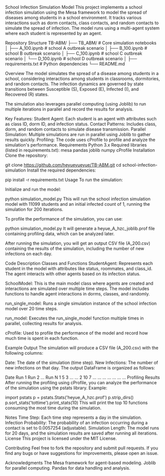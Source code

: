 School Infection Simulation Model
This project implements a school infection simulation using the Mesa framework to model the spread of diseases among students in a school environment. It tracks various interactions such as dorm contacts, class contacts, and random contacts to simulate the spread of infection. The model runs using a multi-agent system where each student is represented by an agent.

Repository Structure
TB-ABM/
├── TB_ABM/                  # Core simulation notebooks
│   ├── A_100.ipynb          # school A outbreak scenario
│   ├── B_100.ipynb          # school B outbreak scenario
│   ├── C_100.ipynb          # school C outbreak scenario
│   └── D_100.ipynb          # school D outbreak scenario
│
├── requirements.txt         # Python dependencies
└── README.md


Overview
The model simulates the spread of a disease among students in a school, considering interactions among students in classrooms, dormitories, and random contacts. The infection dynamics are governed by state transitions between Susceptible (S), Exposed (E), Infected (I), and Recovered (R) states.

The simulation also leverages parallel computing (using Joblib) to run multiple iterations in parallel and record the results for analysis.

Key Features:
Student Agent: Each student is an agent with attributes such as class ID, dorm ID, and infection status.
Contact Patterns: Includes class, dorm, and random contacts to simulate disease transmission.
Parallel Simulation: Multiple simulations are run in parallel using Joblib to gather results quickly.
Profiling: The code uses cProfile to profile and analyze the simulation's performance.
Requirements
Python 3.x
Required libraries (listed in requirements.txt):
mesa
pandas
joblib
numpy
cProfile
Installation
Clone the repository:

git clone https://github.com/heyueyueyue/TB-ABM.git
cd school-infection-simulation
Install the required dependencies:

pip install -r requirements.txt
Usage
To run the simulation:

Initialize and run the model:

python simulation_model.py
This will run the school infection simulation model with 11099 students and an initial infected count of 1, running the simulation for 200 iterations.

To profile the performance of the simulation, you can use:

python simulation_model.py
It will generate a heyue_A_hzc_joblib.prof file containing profiling data, which can be analyzed later.

After running the simulation, you will get an output CSV file (A_200.csv) containing the results of the simulation, including the number of new infections on each day.

Code Description
Classes and Functions
StudentAgent: Represents each student in the model with attributes like status, roommates, and class_id. The agent interacts with other agents based on its infection status.

SchoolModel: This is the main model class where agents are created and interactions are simulated over multiple time steps. The model includes functions to handle agent interactions in dorms, classes, and randomly.

run_single_model: Runs a single simulation instance of the school infection model over 20 time steps.

run_model: Executes the run_single_model function multiple times in parallel, collecting results for analysis.

cProfile: Used to profile the performance of the model and record how much time is spent in each function.

Example Output
The simulation will produce a CSV file (A_200.csv) with the following columns:

Date: The date of the simulation (time step).
New Infections: The number of new infections on that day.
The output DataFrame is organized as follows:

Date	Run 1	Run 2	...	Run N
1	5	3	...	...
2	10	7	...	...
...	...	...	...	...
Profiling Results
After running the profiling using cProfile, you can analyze the performance of the simulation using the pstats library. Example:

import pstats
p = pstats.Stats('heyue_A_hzc.prof')
p.strip_dirs()
p.sort_stats('tottime').print_stats(10)
This will print the top 10 functions consuming the most time during the simulation.

Notes
Time Step: Each time step represents a day in the simulation.
Infection Probability: The probability of an infection occurring during a contact is set to 0.0057254 (adjustable).
Simulation Length: The model runs for 20 days, and the simulation results are saved after running all iterations.
License
This project is licensed under the MIT License.

Contributing
Feel free to fork the repository and submit pull requests. If you find any bugs or have suggestions for improvements, please open an issue.

Acknowledgments
The Mesa framework for agent-based modeling.
Joblib for parallel computing.
Pandas for data handling and analysis.

